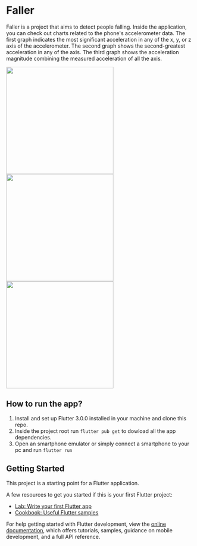 # Faller
Faller is a project that aims to detect people falling. Inside the application, you can check out charts related to the phone's accelerometer data. The first graph indicates the most significant acceleration in any of the x, y, or z axis of the accelerometer. The second graph shows the second-greatest acceleration in any of the axis. The third graph shows the acceleration magnitude combining the measured acceleration of all the axis.

<img src="https://user-images.githubusercontent.com/26571713/200194815-ca3879ee-2799-43ce-8039-d09a467c68ce.jpg" width="288"> <img src="https://user-images.githubusercontent.com/26571713/200194817-4fc0dad2-be7b-4726-98f9-e12c49857c49.jpg" width="288"> <img src="https://user-images.githubusercontent.com/26571713/200194831-85bc107e-2b57-4052-b009-605d95b7e339.jpg" width="288">

## How to run the app?
1. Install and set up Flutter 3.0.0 installed in your machine and clone this repo.
2. Inside the project root run `flutter pub get` to dowload all the app dependencies.
3. Open an smartphone emulator or simply connect a smartphone to your pc and run `flutter run`

## Getting Started

This project is a starting point for a Flutter application.

A few resources to get you started if this is your first Flutter project:

- [Lab: Write your first Flutter app](https://docs.flutter.dev/get-started/codelab)
- [Cookbook: Useful Flutter samples](https://docs.flutter.dev/cookbook)

For help getting started with Flutter development, view the
[online documentation](https://docs.flutter.dev/), which offers tutorials,
samples, guidance on mobile development, and a full API reference.
